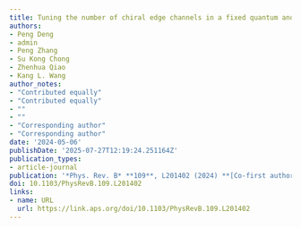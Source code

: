 ```yaml
---
title: Tuning the number of chiral edge channels in a fixed quantum anomalous Hall system
authors:
- Peng Deng
- admin
- Peng Zhang
- Su Kong Chong
- Zhenhua Qiao
- Kang L. Wang
author_notes:
- "Contributed equally"
- "Contributed equally"
- ""
- ""
- "Corresponding author"
- "Corresponding author"
date: '2024-05-06'
publishDate: '2025-07-27T12:19:24.251164Z'
publication_types:
- article-journal
publication: '*Phys. Rev. B* **109**, L201402 (2024) **[Co-first author]**'
doi: 10.1103/PhysRevB.109.L201402
links:
- name: URL
  url: https://link.aps.org/doi/10.1103/PhysRevB.109.L201402
---
```

